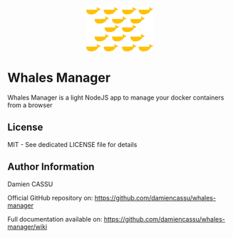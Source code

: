 <p align="center"><img width="150" height="100" src="https://raw.githubusercontent.com/damiencassu/whales-manager/main/public/favicon.svg" alt="WM Logo" /></p>

Whales Manager
==============

Whales Manager is a light NodeJS app to manage your docker containers from a browser

License
-------

MIT - See dedicated LICENSE file for details

Author Information
------------------

Damien CASSU

Official GitHub repository on: https://github.com/damiencassu/whales-manager

Full documentation available on: https://github.com/damiencassu/whales-manager/wiki
